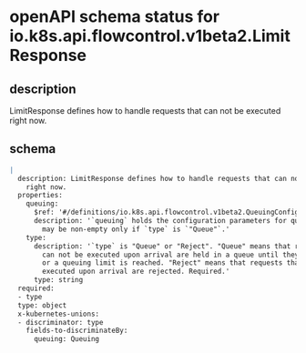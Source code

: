 # openAPI schema status for io.k8s.api.flowcontrol.v1beta2.LimitResponse

## description

LimitResponse defines how to handle requests that can not be executed right now.

## schema

```yaml
|
  description: LimitResponse defines how to handle requests that can not be executed
    right now.
  properties:
    queuing:
      $ref: '#/definitions/io.k8s.api.flowcontrol.v1beta2.QueuingConfiguration'
      description: '`queuing` holds the configuration parameters for queuing. This field
        may be non-empty only if `type` is `"Queue"`.'
    type:
      description: '`type` is "Queue" or "Reject". "Queue" means that requests that
        can not be executed upon arrival are held in a queue until they can be executed
        or a queuing limit is reached. "Reject" means that requests that can not be
        executed upon arrival are rejected. Required.'
      type: string
  required:
  - type
  type: object
  x-kubernetes-unions:
  - discriminator: type
    fields-to-discriminateBy:
      queuing: Queuing

```
